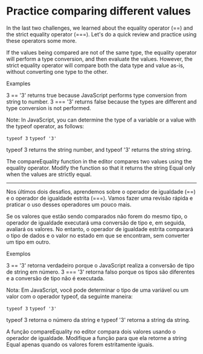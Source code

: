 # Practice comparing different values

In the last two challenges, we learned about the equality operator (==) and the strict equality operator (===). Let's do a quick review and practice using these operators some more.

If the values being compared are not of the same type, the equality operator will perform a type conversion, and then evaluate the values. However, the strict equality operator will compare both the data type and value as-is, without converting one type to the other.

Examples

3 == '3' returns true because JavaScript performs type conversion from string to number. 3 === '3' returns false because the types are different and type conversion is not performed.

Note: In JavaScript, you can determine the type of a variable or a value with the typeof operator, as follows:

`typeof 3`
`typeof '3'`

typeof 3 returns the string number, and typeof '3' returns the string string.

The compareEquality function in the editor compares two values using the equality operator. Modify the function so that it returns the string Equal only when the values are strictly equal.

---

Nos últimos dois desafios, aprendemos sobre o operador de igualdade (==) e o operador de igualdade estrita (===). Vamos fazer uma revisão rápida e praticar o uso desses operadores um pouco mais.

Se os valores que estão sendo comparados não forem do mesmo tipo, o operador de igualdade executará uma conversão de tipo e, em seguida, avaliará os valores. No entanto, o operador de igualdade estrita comparará o tipo de dados e o valor no estado em que se encontram, sem converter um tipo em outro.

Exemplos

3 == '3' retorna verdadeiro porque o JavaScript realiza a conversão de tipo de string em número. 3 === '3' retorna falso porque os tipos são diferentes e a conversão de tipo não é executada.

Nota: Em JavaScript, você pode determinar o tipo de uma variável ou um valor com o operador typeof, da seguinte maneira:

`typeof 3`
`typeof '3'`

typeof 3 retorna o número da string e typeof '3' retorna a string da string.

A função compareEquality no editor compara dois valores usando o operador de igualdade. Modifique a função para que ela retorne a string Equal apenas quando os valores forem estritamente iguais.